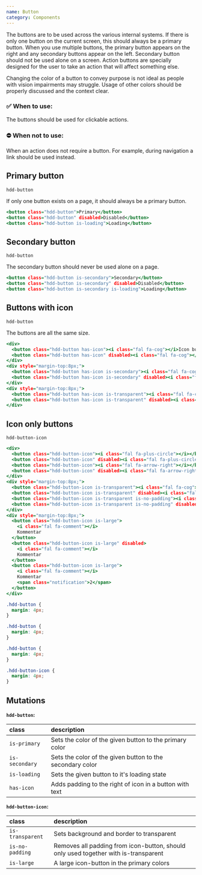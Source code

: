 ```yaml
---
name: Button
category: Components
---
```


The buttons are to be used across the various internal systems. If there is only one button on the current screen, this should always be a primary button. When you use multiple buttons, the primary button appears on the right and any secondary buttons appear on the left. Secondary button should not be used alone on a screen. Action buttons are specially designed for the user to take an action that will affect something else.

Changing the color of a button to convey purpose is not ideal as people with vision impairments may struggle. Usage of other colors should be properly discussed and the context clear.

### ✅ When to use: 
The buttons should be used for clickable actions. 

### ⛔ When not to use:
When an action does not require a button. For example, during navigation a link should be used instead.


## Primary button
`hdd-button`

If only one button exists on a page, it should always be a primary button. 

```primary-button.html
<button class="hdd-button">Primary</button>
<button class="hdd-button" disabled>Disabled</button>
<button class="hdd-button is-loading">Loading</button>
```

## Secondary button
`hdd-button`

The secondary button should never be used alone on a page.

```secondary-button.html
<button class="hdd-button is-secondary">Secondary</button>
<button class="hdd-button is-secondary" disabled>Disabled</button>
<button class="hdd-button is-secondary is-loading">Loading</button>
```

## Buttons with icon
`hdd-button`

The buttons are all the same size.

```with-icon-button.html
<div>
  <button class="hdd-button has-icon"><i class="fal fa-cog"></i>Icon button</button>
  <button class="hdd-button has-icon" disabled><i class="fal fa-cog"></i>Icon button</button>
</div>
<div style="margin-top:8px;">
  <button class="hdd-button has-icon is-secondary"><i class="fal fa-cog"></i>Icon button</button>
  <button class="hdd-button has-icon is-secondary" disabled><i class="fal fa-cog"></i>Icon button</button>
</div>
<div style="margin-top:8px;">
  <button class="hdd-button has-icon is-transparent"><i class="fal fa-cog"></i>Icon button</button>
  <button class="hdd-button has-icon is-transparent" disabled><i class="fal fa-cog"></i>Icon button</button>
</div>
```

## Icon only buttons
`hdd-button-icon`


```icon-button.html
<div>
  <button class="hdd-button-icon"><i class="fal fa-plus-circle"></i></button>
  <button class="hdd-button-icon" disabled><i class="fal fa-plus-circle"></i></button>
  <button class="hdd-button-icon"><i class="fal fa-arrow-right"></i></button>
  <button class="hdd-button-icon" disabled><i class="fal fa-arrow-right"></i></button>
</div>
<div style="margin-top:8px;">
  <button class="hdd-button-icon is-transparent"><i class="fal fa-cog"></i></button>
  <button class="hdd-button-icon is-transparent" disabled><i class="fal fa-cog"></i></button>
  <button class="hdd-button-icon is-transparent is-no-padding"><i class="fal fa-arrow-right"></i></button>
  <button class="hdd-button-icon is-transparent is-no-padding" disabled><i class="fal fa-arrow-right"></i></button>
</div>
<div style="margin-top:8px;">
  <button class="hdd-button-icon is-large">
    <i class="fal fa-comment"></i>
    Kommentar
  </button>
  <button class="hdd-button-icon is-large" disabled>
    <i class="fal fa-comment"></i>
    Kommentar
  </button>
  <button class="hdd-button-icon is-large">
    <i class="fal fa-comment"></i>
    Kommentar
    <span class="notification">2</span>
  </button>
</div>
```

```primary-button.css  hidden
.hdd-button {
  margin: 4px; 
}
```
```secondary-button.css  hidden
.hdd-button {
  margin: 4px;
}
```
```with-icon-button.css  hidden
.hdd-button {
  margin: 4px;
}
```
```icon-button.css  hidden
.hdd-button-icon {
  margin: 4px;
}
```

## Mutations
**`hdd-button`:**

| class | description|
| :--- | :--- |
| `is-primary` | Sets the color of the given button to the primary color |
| `is-secondary` | Sets the color of the given button to the secondary color |
| `is-loading` | Sets the given button to it's loading state |
| `has-icon` | Adds padding to the right of icon in a button with text |

**`hdd-button-icon`:**

| class | description|
| :--- | :--- |
| `is-transparent` | Sets background and border to transparent |
| `is-no-padding` | Removes all padding from icon-button, should only used together with is-transparent |
| `is-large` | A large icon-button in the primary colors |

